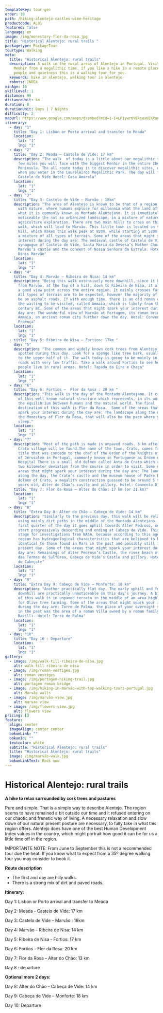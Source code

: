 ```yaml
---
templateKey: tour-gen
order: 10
path: /hiking-alentejo-castles-wine-heritage
productcode: AL01
featured: false
language: en
image: /img/monestary-flor-da-rosa.jpg
title: "Historical Alentejo: rural trails "
packagetype: PackageTour
tourtype: Walking
meta:
  title: "Historical Alentejo: rural trails"
  description: A walk in the rural areas of Alentejo in Portugal. Visit te biggest
    Menhir from a megalithic time. If you like a hike in a remote place with few
    people and quietness this is a walking tour for you.
  keywords: hike in alentejo, walking tour in alentejo
  robots: INDEX
minAge: 16
skillLevel: 1
distance: 99
distanceUnit: km
duration: 8
durationUnit: Days | 7 Nights
difficulty: 2
mapUrl: https://www.google.com/maps/d/embed?mid=1-I4LP1ywrOVBksuxUEKPamnUahXHfUwC
itinerary:
  - day: "1"
    title: "Day 1: Lisbon or Porto arrival and transfer to Meada"
    location:
      lat: "1"
      lng: "1"
  - day: "2"
    title: "Day 2: Meada – Castelo de Vide: 17 km"
    description: "The walk  of today is a little about our megalithic times. In a
      few miles you will face with the biggest Menhir in the entire Iberian
      Peninsula. The all route today is to discover megalithic sites, especially
      when you enter in the Coureleiros Megalithic Park. The day will finish in
      Castelo de Vide Hotel: Casa Amarela"
    location:
      lat: "1"
      lng: "1"
  - day: "3"
    title: "Day 3: Castelo de Vide – Marvão : 18km"
    description: "The area of Alentejo is known to be that of a region in harmony
      with nature, where humans explore for millennia what the land offers in
      what it is commonly known as Montado Alentejano. It is immediately
      noticeable the not so urbanized landscape, in a mixture of nature and
      agriculture exploration. There are two main hills to cross on this day’s
      walk, which will lead to Marvão. This little town is located on top of
      hill, which makes this walk peak at 820m, while starting at 520m. There is
      a mixture of all types of terrain. Some of the areas that might spark your
      interest during the day are: The medieval castle of Castelo de Vide, the
      synagogue of Castelo de Vide, Santa Maria da Devesa’s Mother Church,
      Marvão’s castle and the convent of Nossa Senhora da Estrela. Hotel: Dom
      Dinis Marvão"
    location:
      lat: "1"
      lng: "1"
  - day: "4"
    title: "Day 4: Marvão – Ribeira de Nisa: 14 km"
    description: "Being this walk extensively more downhill, since it has to get
      from Marvão, at the top of a hill, down to Ribeira de Nisa, it allows for
      a good view point across the entire region. It mainly crosses farmed land.
      All types of terrain are to be expected, however the majority of it will
      be on asphalt roads. If with enough time, there is an old roman city on
      the waiting to be visited, called Ammaia, which is likely from the 1st
      century BC. Some of the areas that might spark your interest during the
      day are: The wonderful view of Marvão at Portagem, its roman bridge and
      Ammaia, an ancient roman city further down the day. Hotel: Convento da
      Proença"
    location:
      lat: "1"
      lng: "1"
  - title: "Day 5: Ribeira de Nisa – Fortios: 17km "
    day: "5"
    description: "The common and widely known cork trees from Alentejo are easily
      spotted during this day. Look for a sponge like tree bark, usually cut up
      to the upper half of it. The walk today is going to be mainly in paved
      roads with very low traffic. Take a walk around Fortios to see how the
      people live in rural areas. Hotel: Tapada da Eira e Chaça"
    location:
      lat: "1"
      lng: "1"
  - day: "6"
    title: "Day 6: Fortios –  Flor da Rosa : 20 km "
    description: "This walk is the day of the Montado Alentejano. It crosses areas
      of this well known natural structure which represents, in its purest form,
      the equilibrium between humans and the natural world. The final
      destination of this walk is Flor da Rosa.  Some of the areas that might
      spark your interest during the day are: The landscape along the day, and
      the Monestary of Flor da Rosa, that will also be the pace where you
      sleep."
    location:
      lat: "1"
      lng: "1"
  - day: "7"
    description: "Most of the path is made in unpaved roads. 3 km after your walk
      Crato village will be found.The name of the town, Crato, comes from the
      title that was concede to the chef of the Order of the Knights of St. John
      of Jerusalem in Portugal, commonly known in Portuguese as Ordem do
      Hospital There is a small old dolmen called Anta de Crato which requires a
      two kilometer deviation from the course in order to visit. Some of the
      areas that might spark your interest during the day are: The landscape
      along the day, the Crato’s castle and the museum house of Padre Belo.  The
      dolmen of Crato, a megalith construction guessed to be around 5 thousand
      years old, Alter do Chão’s castle and pillory. Hotel: Convento D´Alter"
    title: "Day 7: Flor da Rosa – Alter do Chão: 17 km (or 21 km)"
    location:
      lat: "1"
      lng: "1"
  - day: "8"
    title: "Extra Day 8: Alter do Chão – Cabeço de Vide: 14 km"
    description: "Similarly to the previous day, this walk will be relatively flat,
      using mainly dirt paths in the middle of the Montado Alentejano. For the
      first quarter of the day it goes uphill towards Alter Pedroso, only to
      start progressively descending and ending at Cabeço de Vide. This town was
      stage for investigations from NASA, because according to this agency, this
      region has hydrogeological characteristics that are believed to be
      identical to those found in Mars in the past and possibly still in the
      present day. Some of the areas that might spark your interest during the
      day are: Remainings of Alter Pedroso’s Castle, the river beach of Jardim
      das Termas de Sulfúrea, Cabeço de Vide’s Castle and pillory. Hotel: Quinta
      do Cabeçote"
    location:
      lat: "1"
      lng: "1"
  - day: "9"
    title: "Extra Day 9: Cabeço de Vide – Monforte: 18 km"
    description: "Another practically flat day. The early uphill and following
      downhill are practically unnoticeable on this day’s journey. A big portion
      of this walk is in unpaved terrain in the middle of an area highly know
      for Olive tree farming. Some of the areas that might spark your interest
      during the day are: Torre de Palma, the place of your overnight stay which
      in the past was the area of a roman Villa owned by a roman family called
      Basilli. Hotel: Torre de Palma"
    location:
      lat: "1"
      lng: "1"
  - day: "10"
    title: "Day 10 : Departure"
    location:
      lat: "1"
      lng: "1"
gallery:
  - image: /img/walk-till-ribeira-de-nisa.jpg
    alt: walk till ribeira de nisa
  - image: /img/roman-vestiges.jpg
    alt: roman vestiges
  - image: /img/portagem-hiking-trail.jpg
    alt: portagem roman bridge
  - image: /img/hiking-in-marvão-with-top-walking-tours-portugal.jpg
    alt: Marvão walls
  - image: /img/marvão-view.jpg
    alt: marvao view
  - image: /img/flowers-view.jpg
    alt: flowers view
pricing: []
feature:
  align: center
  imageAlign: center center
  bokunLink: ""
  bokunId: ""
  textcolor: white
  subtitle: "Historical Alentejo: rural trails"
  title: "Historical Alentejo: rural trails"
  image: /img/marvão-walk.jpg
  bokunLinkText: Book now
---
```

# **Historical Alentejo: rural trails**

**A hike to relax surrounded by cork trees and pastures**

Pure and simple. That is a simple way to describe Alentejo. The region seems to have remained a bit outside our time and it refused entering on our chaotic and frenetic way of living. A necessary relaxation and slow down of our natural present posture are necessary, to fully take in what this region offers. Alentejo does have one of the best Human Development Index values in the country, which might portrait how good it can be for us a little time off in the region.

IMPORTANTE NOTE: From June to September this is not a recommended tour due the heat. If you know what to expect from a 35º degree walking tour you may consider to book it.



**Route description**

* The first and day are hilly walks.
* There is a strong mix of dirt and paved roads.



**Itinerary:**

Day 1: Lisbon or Porto arrival and transfer to Meada

Day 2: Meada - Castelo de Vide: 17 km

Day 3: Castelo de Vide – Marvão : 18km

Day 4: Marvão – Ribeira de Nisa: 14 km

Day 5: Ribeira de Nisa - Fortios: 17 km

Day 6: Fortios – Flor da Rosa: 20 km

Day 7: Flor da Rosa – Alter do Chão: 13 km

Day 8 : departure



**Optional more 2 days:**

Day 8: Alter do Chão – Cabeça de Vide: 14 km

Day 9: Cabeça de Vide – Monforte: 18 km

Day 10: Departure